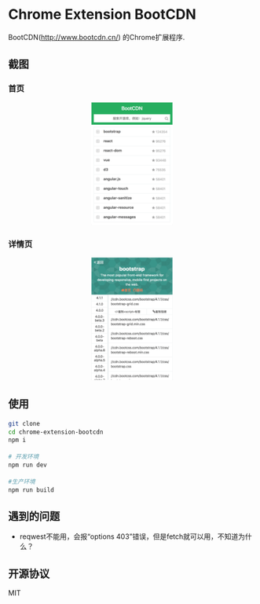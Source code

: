 # Chrome Extension BootCDN

BootCDN(http://www.bootcdn.cn/) 的Chrome扩展程序.

## 截图

### 首页

<div align="center">
<img src="./images/home.png" height="250"/>
</div>


### 详情页

<div align="center">
<img src="./images/detail.png" height="250"/>
</div>


## 使用

```bash
git clone 
cd chrome-extension-bootcdn
npm i

# 开发环境
npm run dev

#生产环境
npm run build
```

## 遇到的问题

* reqwest不能用，会报“options 403”错误，但是fetch就可以用，不知道为什么？

## 开源协议

MIT